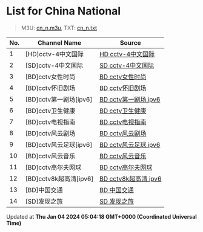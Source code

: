 # List for **China National**

> M3U: [cn_n.m3u](/cn_n.m3u), TXT: [cn_n.txt](/txt/cn_n.txt)

| No.  | Channel Name | Source |
| --- | ------------ | --- |
| 1 | [HD]cctv-4中文国际 | [HD cctv-4中文国际](https://epg.pw/stream/e9df8fe337dd6bacbf98516a34c0b0c94b3d2a02339529dea3de3769add35fc9.m3u8) |
| 2 | [SD]cctv-4中文国际 | [SD cctv-4中文国际](https://epg.pw/stream/c3b4c0fa59357628b823a008e742caa5e3ea18df81216adbc62f3aa7afe556f0.m3u8) |
| 3 | [BD]cctv女性时尚 | [BD cctv女性时尚](https://epg.pw/stream/0adc7e1fb328377bdb27752af3507e1249c195ef8253c89163618579cbc8115e.m3u8) |
| 4 | [BD]cctv怀旧剧场 | [BD cctv怀旧剧场](https://epg.pw/stream/227eac80299df061c676390e73417f0f47a7a708d5678ff7ba8e4d69b273c226.m3u8) |
| 5 | [BD]cctv第一剧场[ipv6] | [BD cctv第一剧场 ipv6](https://epg.pw/stream/ba55b8e8aea7622044ad6925d44966b26283edbe03be0646f351292a22e1027c.m3u8) |
| 6 | [BD]cctv卫生健康 | [BD cctv卫生健康](https://epg.pw/stream/884b4b6682499660350ee8dfd4ce95a4f6b59ea96c3aa9cba2c8417a1b669c69.m3u8) |
| 7 | [BD]cctv电视指南 | [BD cctv电视指南](https://epg.pw/stream/6df9fbff58c7b3cbcdd081a6511d441af16a17c04f22fad157f2f0401f0f4bfc.m3u8) |
| 8 | [BD]cctv风云剧场 | [BD cctv风云剧场](https://epg.pw/stream/1ad3ab34bf104d76e33b1b6a17fab80a074fcfa402c9d983ca9c21e892208d18.m3u8) |
| 9 | [BD]cctv风云足球[ipv6] | [BD cctv风云足球 ipv6](https://epg.pw/stream/122835fa915406615737ceb261f638f27e4101526191b85c281580274a185862.m3u8) |
| 10 | [BD]cctv风云音乐 | [BD cctv风云音乐](https://epg.pw/stream/c5cdf98a2ec7cc0b65f33cdf0f06ab09297ea13408e63416e671eb3e8ae1ae9f.m3u8) |
| 11 | [BD]cctv高尔夫网球 | [BD cctv高尔夫网球](https://epg.pw/stream/a459efd631c3b57f1b99284c34beeb6e7e0f4d3dc2e09e585fa3c3326b5e1169.m3u8) |
| 12 | [BD]cctv8k超高清[ipv6] | [BD cctv8k超高清 ipv6](https://epg.pw/stream/12c4722b400606e9f17e446f03738627390aa03e60b7cea9a4fe15016cc6e079.m3u8) |
| 13 | [BD]中国交通 | [BD 中国交通](https://epg.pw/stream/b64ee710ab0a22e28a389293610912b764d52f39b0a4bb0f3bd4706567b138b8.ctv) |
| 14 | [SD]发现之旅 | [SD 发现之旅](https://epg.pw/stream/7cc7f757127592992b21f9768ff45940344d7049190add19359f61a05b3cf3a1.ctv) |

Updated at **Thu Jan 04 2024 05:04:18 GMT+0000 (Coordinated Universal Time)**
